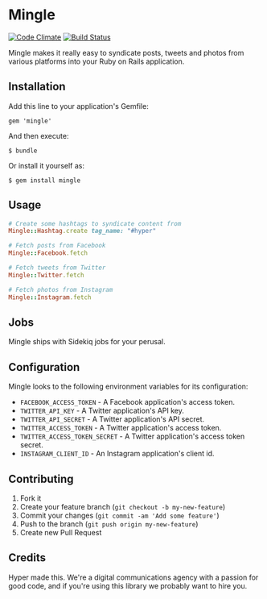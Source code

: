# Mingle

[![Code Climate](https://codeclimate.com/github/hyperoslo/mingle.png)](https://codeclimate.com/github/hyperoslo/mingle)
[![Build Status](https://travis-ci.org/hyperoslo/mingle.png)](https://travis-ci.org/hyperoslo/mingle)

Mingle makes it really easy to syndicate posts, tweets and photos from various platforms into your Ruby
on Rails application.

## Installation

Add this line to your application's Gemfile:

    gem 'mingle'

And then execute:

    $ bundle

Or install it yourself as:

    $ gem install mingle

## Usage

```ruby
# Create some hashtags to syndicate content from
Mingle::Hashtag.create tag_name: "#hyper"

# Fetch posts from Facebook
Mingle::Facebook.fetch

# Fetch tweets from Twitter
Mingle::Twitter.fetch

# Fetch photos from Instagram
Mingle::Instagram.fetch
```

## Jobs

Mingle ships with Sidekiq jobs for your perusal.

## Configuration

Mingle looks to the following environment variables for its configuration:

* `FACEBOOK_ACCESS_TOKEN` - A Facebook application's access token.
* `TWITTER_API_KEY` - A Twitter application's API key.
* `TWITTER_API_SECRET` - A Twitter application's API secret.
* `TWITTER_ACCESS_TOKEN` - A Twitter application's access token.
* `TWITTER_ACCESS_TOKEN_SECRET` - A Twitter application's access token secret.
* `INSTAGRAM_CLIENT_ID` - An Instagram application's client id.

## Contributing

1. Fork it
2. Create your feature branch (`git checkout -b my-new-feature`)
3. Commit your changes (`git commit -am 'Add some feature'`)
4. Push to the branch (`git push origin my-new-feature`)
5. Create new Pull Request

## Credits

Hyper made this. We're a digital communications agency with a passion for good code,
and if you're using this library we probably want to hire you.
